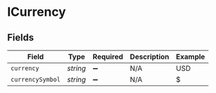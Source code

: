 # ICurrency


## Fields

| Field              | Type               | Required           | Description        | Example            |
| ------------------ | ------------------ | ------------------ | ------------------ | ------------------ |
| `currency`         | *string*           | :heavy_minus_sign: | N/A                | USD                |
| `currencySymbol`   | *string*           | :heavy_minus_sign: | N/A                | $                  |